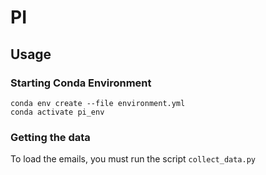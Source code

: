 # PI

## Usage

### Starting Conda Environment

```
conda env create --file environment.yml
conda activate pi_env
```

### Getting the data

To load the emails, you must run the script ```collect_data.py```